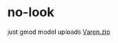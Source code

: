 # no-look
just gmod model uploads
[Varen.zip](https://github.com/LonyKB/no-look/files/10068784/Varen.zip)
